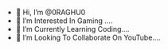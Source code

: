 - 👋 Hi, I’m @0RAGHU0
- 👀 I’m Interested In Gaming ....
- 🌱 I’m Currently Learning Coding....
- 💞️ I’m Looking To Collaborate On YouTube....
